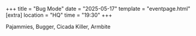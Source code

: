 +++
title = "Bug Mode"
date = "2025-05-17"
template = "eventpage.html"
[extra]
location = "HQ"
time = "19:30"
+++

Pajammies, Bugger, Cicada Killer, Armbite
